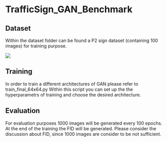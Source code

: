 # TrafficSign_GAN_Benchmark

## Dataset
Within the dataset folder can be found a P2 sign dataset (containing 100 images) for training purpose.

![](https://github.com/VincieD/TrafficSign_GAN_Benchmark/blob/master/dataset/P2/IS11b_0.4898%20008024_1433_211_105_112_140317.jpg)

## Training

In order to train a different architectures of GAN please refer to train_final_64x64.py
Within this script you can set up the the hyperparametrs of training and choose the desired architecture.

## Evaluation

For evaluation purposes 1000 images will be generated every 100 epochs. At the end of the training the FID will be generated. Please consider the discussion about FID, since 1000 images are consider to be not sufficient.
